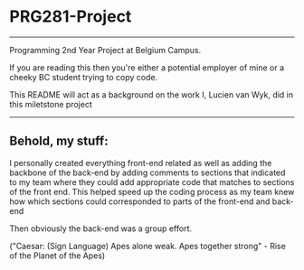 # PRG281-Project
-------------------

Programming 2nd Year Project at Belgium Campus.

If you are reading this then you're either a potential employer of mine or a cheeky BC student trying to copy code.

This README will act as a background on the work I, Lucien van Wyk, did in this miletstone project

-------------------
Behold, my stuff:
-------------------

I personally created everything front-end related as well as adding the backbone of the back-end by adding comments to sections that indicated to my team where they could add appropriate code that matches to sections of the front end. This helped speed up the coding process as my team knew how which sections could corresponded to parts of the front-end and back-end

Then obviously the back-end was a group effort.

("Caesar: (Sign Language) Apes alone weak. Apes together strong" - Rise of the Planet of the Apes)
